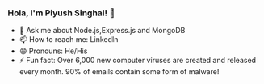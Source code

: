### Hola, I'm Piyush Singhal! 👋
 
- 💬 Ask me about Node.js,Express.js and MongoDB 
- 📫 How to reach me: LinkedIn
- 😄 Pronouns: He/His
- ⚡ Fun fact: Over 6,000 new computer viruses are created and released every month. 90% of emails contain some form of malware!
